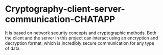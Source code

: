 # Cryptography-client-server-communication-CHATAPP
It is based on network security concepts and cryptographic methods.
Both the client and the server in this project can interact using an encryption and decryption format, which is incredibly secure communication for any type of data.
